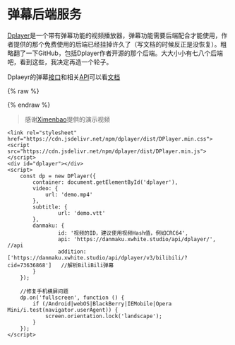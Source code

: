 # 弹幕后端服务

[Dplayer](http://dplayer.js.org)是一个带有弹幕功能的视频播放器，弹幕功能需要后端配合才能使用，作者提供的那个免费使用的后端已经挂掉许久了（写文档的时候反正是没恢复）。粗略翻了一下GitHub，包括Dplayer作者开源的那个后端。大大小小有七八个后端吧，看到这些，我决定再造一个轮子。

Dplaeyr的弹幕[接口](http://dplayer.js.org/zh/guide.html#弹幕)和相关[API](http://dplayer.js.org/zh/guide.html#api)可以看[文档](http://dplayer.js.org/zh/guide.html)

{% raw %}
<link rel="stylesheet" href="https://cdn.jsdelivr.net/npm/dplayer/dist/DPlayer.min.css">
<div id="dplayer"></div>
<script async>
    loadScript('https://cdn.jsdelivr.net/npm/dplayer/dist/DPlayer.min.js',function(){
        const dp = new DPlayer({
            container: document.getElementById('dplayer'),
            volume: 0.7,
            video: {
                quality:[{
                    name: '1080P',
                    url: '/videos/s_1080.mp4'
                }, {
                    name: '720P',
                    url: '/videos/s_720.mp4'
                }, {
                    name: '540P',
                    url: '/videos/s_540.mp4'
                }],
                defaultQuality: 2,
                pic: '/videos/s.jpg',
                thumbnails: '/videos/thumbnails.jpg'
            },
            danmaku: {
                id: 'C6CC6218F1FB8770',
                api: 'https://danmaku.xwhite.studio/api/dplayer/',
                addition: ['https://danmaku.xwhite.studio/api/dplayer/v3/bilibili?cid=73636868','https://danmaku.xwhite.studio/api/dplayer/v3/bilibili?cid=73636868&date=2019-07-01&date=2019-04-01&date=2019-02-01']
            },
            highlight: [{
                time: 67,
                text: '洗脑'
            }]
        });

        dp.on('fullscreen', function () {
            if (/Android|webOS|BlackBerry|IEMobile|Opera Mini/i.test(navigator.userAgent)) {
                screen.orientation.lock('landscape');
            }
        });
    });
</script>
{% endraw %}

> 感谢[Ximenbao](https://space.bilibili.com/20806597/)提供的演示视频


```
<link rel="stylesheet" href="https://cdn.jsdelivr.net/npm/dplayer/dist/DPlayer.min.css">
<script src="https://cdn.jsdelivr.net/npm/dplayer/dist/DPlayer.min.js"></script>
<div id="dplayer"></div>
<script>
    const dp = new DPlayer({
        container: document.getElementById('dplayer'),
        video: {
            url: 'demo.mp4'
        },
        subtitle: {
                url: 'demo.vtt'
        },
        danmaku: {
                id: '视频的ID，建议使用视频Hash值，例如CRC64',
                api: 'https://danmaku.xwhite.studio/api/dplayer/',  //api
                addition: ['https://danmaku.xwhite.studio/api/dplayer/v3/bilibili/?cid=73636868']   //解析BiliBili弹幕
        }
    });

    //修复手机横屏问题
    dp.on('fullscreen', function () {
        if (/Android|webOS|BlackBerry|IEMobile|Opera Mini/i.test(navigator.userAgent)) {
            screen.orientation.lock('landscape');
        }
    });
</script>
```

